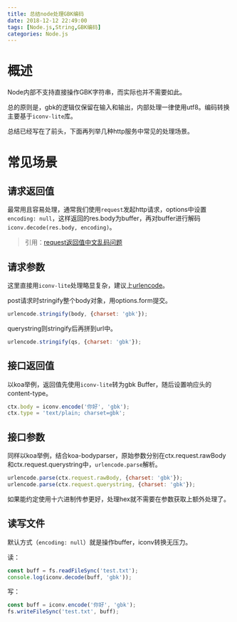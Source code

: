 ```yaml
---
title: 总结node处理GBK编码
date: 2018-12-12 22:49:00
tags: [Node.js,String,GBK编码]
categories: Node.js
---
```


# 概述
Node内部不支持直接操作GBK字符串，而实际也并不需要如此。

总的原则是，gbk的逻辑仅保留在输入和输出，内部处理一律使用utf8。编码转换主要基于`iconv-lite`库。

总结已经写在了前头，下面再列举几种http服务中常见的处理场景。

# 常见场景

## 请求返回值
最常用且容易处理，通常我们使用`request`发起http请求，options中设置`encoding: null`，这样返回的res.body为buffer，再对buffer进行解码`iconv.decode(res.body, encoding)`。

> 引用：[request返回值中文乱码问题](https://claude-ray.github.io/2018/02/26/request%E4%B8%AD%E6%96%87%E4%B9%B1%E7%A0%81%E9%97%AE%E9%A2%98/#%E7%BC%96%E7%A0%81)

## 请求参数
这里直接用`iconv-lite`处理略显复杂，建议上[urlencode](https://github.com/node-modules/urlencode)。

post请求时stringify整个body对象，用options.form提交。
```js
urlencode.stringify(body, {charset: 'gbk'});
```
querystring则stringify后再拼到url中。
```js
urlencode.stringify(qs, {charset: 'gbk'}); 
```

## 接口返回值
以koa举例，返回值先使用`iconv-lite`转为gbk Buffer，随后设置响应头的content-type。
```js
ctx.body = iconv.encode('你好', 'gbk');
ctx.type = 'text/plain; charset=gbk';
```

## 接口参数
同样以koa举例，结合koa-bodyparser，原始参数分别在ctx.request.rawBody和ctx.request.querystring中，`urlencode.parse`解析。
```js
urlencode.parse(ctx.request.rawBody, {charset: 'gbk'});
urlencode.parse(ctx.request.querystring, {charset: 'gbk'});
```

如果能约定使用十六进制传参更好，处理hex就不需要在参数获取上额外处理了。

## 读写文件
默认方式（`encoding: null`）就是操作buffer，iconv转换无压力。

读：
```js
const buff = fs.readFileSync('test.txt');
console.log(iconv.decode(buff, 'gbk'));
```
写：
```js
const buff = iconv.encode('你好', 'gbk');
fs.writeFileSync('test.txt', buff);
```
